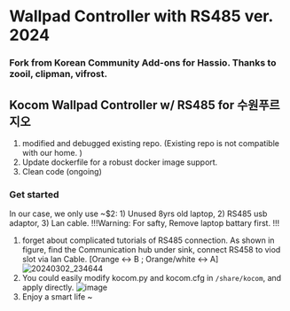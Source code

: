 # Wallpad Controller with RS485 ver. 2024 
### Fork from Korean Community Add-ons for Hassio. Thanks to zooil, clipman, vifrost.

## Kocom Wallpad Controller w/ RS485 for 수원푸르지오
1. modified and debugged existing repo. (Existing repo is not compatible with our home. )
2. Update dockerfile for a robust docker image support.
3. Clean code (ongoing)

### Get started
In our case, we only use ~$2:  1) Unused 8yrs old laptop, 2) RS485 usb adaptor, 3) Lan cable. 
!!!Warning: For safty, Remove laptop battary first. !!!
1. forget about complicated tutorials of RS485 connection. As shown in figure, find the Communication hub under sink, connect RS458 to viod slot via lan Cable.
   [Orange <-> B ; Orange/white  <-> A]
![20240302_234644](https://github.com/hadonga/HA_kocom_addons/assets/6219085/d5a73352-7311-4a6b-81f8-cc465bcf2442)
2. You could easily modify kocom.py and kocom.cfg in `/share/kocom`, and apply directly.
   ![image](https://github.com/hadonga/HA_kocom_addons/assets/6219085/0248c091-4a19-4c02-ab5d-43721b7f2b52)
3. Enjoy a smart life ~

